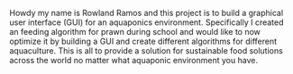 Howdy my name is Rowland Ramos and this project is to build a graphical user interface (GUI) for an aquaponics environment. Specifically I created an feeding algorithm for prawn during school and would like to now optimize it by building a GUI and create different algorithms for different aquaculture. This is all to provide a solution for sustainable food solutions across the world no matter what aquaponic environment you have. 